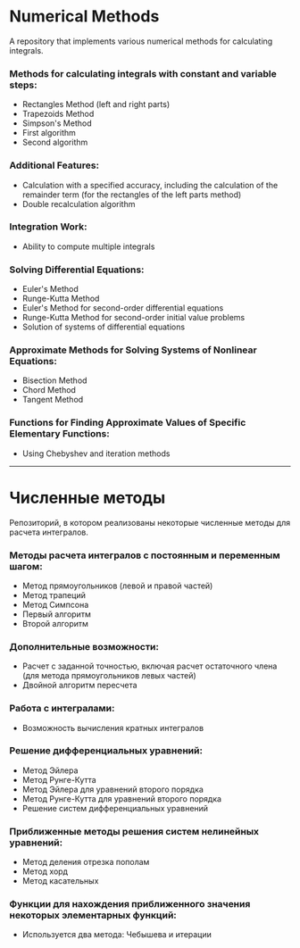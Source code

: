# Numerical Methods

A repository that implements various numerical methods for calculating integrals.

### Methods for calculating integrals with constant and variable steps:
- Rectangles Method (left and right parts)
- Trapezoids Method
- Simpson's Method
- First algorithm
- Second algorithm

### Additional Features:
- Calculation with a specified accuracy, including the calculation of the remainder term (for the rectangles of the left parts method)
- Double recalculation algorithm

### Integration Work:
- Ability to compute multiple integrals

### Solving Differential Equations:
- Euler's Method
- Runge-Kutta Method
- Euler's Method for second-order differential equations
- Runge-Kutta Method for second-order initial value problems
- Solution of systems of differential equations

### Approximate Methods for Solving Systems of Nonlinear Equations:
- Bisection Method
- Chord Method
- Tangent Method

### Functions for Finding Approximate Values of Specific Elementary Functions:
- Using Chebyshev and iteration methods

---

# Численные методы

Репозиторий, в котором реализованы некоторые численные методы для расчета интегралов.

### Методы расчета интегралов с постоянным и переменным шагом:
- Метод прямоугольников (левой и правой частей)
- Метод трапеций
- Метод Симпсона
- Первый алгоритм
- Второй алгоритм

### Дополнительные возможности:
- Расчет с заданной точностью, включая расчет остаточного члена (для метода прямоугольников левых частей)
- Двойной алгоритм пересчета

### Работа с интегралами:
- Возможность вычисления кратных интегралов

### Решение дифференциальных уравнений:
- Метод Эйлера
- Метод Рунге-Кутта
- Метод Эйлера для уравнений второго порядка
- Метод Рунге-Кутта для уравнений второго порядка
- Решение систем дифференциальных уравнений

### Приближенные методы решения систем нелинейных уравнений:
- Метод деления отрезка пополам
- Метод хорд
- Метод касательных

### Функции для нахождения приближенного значения некоторых элементарных функций:
- Используется два метода: Чебышева и итерации
